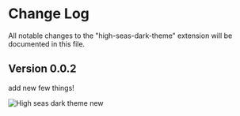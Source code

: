 # Change Log

All notable changes to the "high-seas-dark-theme" extension will be documented in this file.

## Version 0.0.2

add new few things!

![High seas dark theme new](https://cloud-1s4mfgacx-hack-club-bot.vercel.app/0extension__high_seas_dark_theme_-_high-seas-dark-theme_-_visual_studio_code_21_12_2024_2_09_46_pm.png)